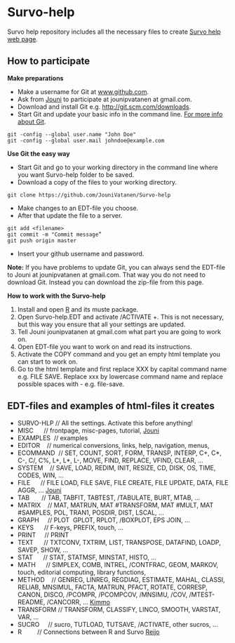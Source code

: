 # Survo-help
Survo help repository includes all the necessary files to create [Survo help web page](https://d3l3g8x9oq84ue.cloudfront.net/). 

## How to participate
**Make preparations**
* Make a username for Git at www.github.com.
* Ask from [Jouni](https://github.com/JouniVatanen) to participate at jounipvatanen at gmail.com.
* Download and install Git e.g. http://git.scm.com/downloads.
* Start Git and update your basic info in the command line. [For more info about Git](git-scm.com/book/en/v2/Getting-Started-First-Time-Git-Setup).
```
git -config --global user.name "John Doe"
git -config --global user.mail johndoe@example.com
```

**Use Git the easy way**
* Start Git and go to your working directory in the command line where you want Survo-help folder to be saved.
* Download a copy of the files to your working directory.
```
git clone https://github.com/JouniVatanen/Survo-help
```
* Make changes to an EDT-file you choose.
* After that update the file to a server.
```
git add <filename>
git commit -m "Commit message”
git push origin master
```
* Insert your github username and password.

**Note:** If you have problems to update Git, you can always send the EDT-file to Jouni at jounipvatanen at gmail.com. That way you do not need to download Git. Instead you can download the zip-file from this page.

**How to work with the Survo-help**
1. Install and open [R](https://cran.r-project.org/) and its muste package.
1. Open Survo-help.EDT and activate /ACTIVATE +. This is not necessary, but this way you ensure that all your settings are updated.
1. Tell Jouni jounipvatanen at gmail.com what part you are going to work on.
1. Open EDT-file you want to work on and read its instructions. 
1. Activate the COPY command and you get an empty html template you can start to work on.
1. Go to the html template and first replace XXX by capital command name e.g. FILE SAVE. Replace xxx by lowercase command name and replace possible spaces with - e.g. file-save.

## EDT-files and examples of html-files it creates
* SURVO-HLP // All the settings. Activate this before anything!
* MISC      // frontpage, misc-pages, tutorial, [Jouni](https://github.com/JouniVatanen)
* EXAMPLES  // examples
* EDITOR    // numerical conversions, links, help, navigation, menus,
* ECOMMAND  // SET, COUNT, SORT, FORM, TRANSP, INTERP, C+, C*, C-, C/, C%, L+, L*, L-, MOVE, FIND, REPLACE, VFIND, CLEAR, ...
* SYSTEM    // SAVE, LOAD, REDIM, INIT, RESIZE, CD, DISK, OS, TIME, CODES, WIN, ...
* FILE      // FILE LOAD, FILE SAVE, FILE CREATE, FILE UPDATE, DATA, FILE AGGR, ... [Jouni](https://github.com/JouniVatanen)
* TAB       // TAB, TABFIT, TABTEST, /TABULATE, BURT, MTAB, ...
* MATRIX    // MAT, MATRUN, MAT #TRANSFORM, MAT #MULT, MAT #SAMPLES, POL, TRAN1, POSDIR, DIST, LSCAL, ...
* GRAPH     // PLOT  GPLOT, RPLOT, /BOXPLOT, EPS JOIN, ...
* KEYS      // F-keys, PREFIX, touch, ...
* PRINT     // PRINT
* TEXT      // TXTCONV, TXTRIM, LIST, TRANSPOSE, DATAFIND, LOADP, SAVEP, SHOW, ...
* STAT      // STAT, STATMSF, MINSTAT, HISTO, ...
* MATH      // SIMPLEX, COMB, INTREL, /CONTFRAC, GEOM, MARKOV, touch, editorial computing, library functions,
* METHOD    // GENREG, LINREG, REGDIAG, ESTIMATE, MAHAL, CLASSI, RELIAB, MNSIMUL, FACTA, MATRUN, PFACT, ROTATE, CORRESP, CANON, DISCO, /PCOMPR, /PCOMPCOV, /MNSIMU, /COV, /MTEST-README, /CANCORR, ... [Kimmo](https://github.com/KimmoVehkalahti)
* TRANSFORM // TRANSFORM, CLASSIFY, LINCO, SMOOTH, VARSTAT, VAR, ...
* SUCRO     // sucro, TUTLOAD, TUTSAVE, /ACTIVATE, other sucros, ...
* R         // Connections between R and Survo [Reijo](https://github.com/rsund)
